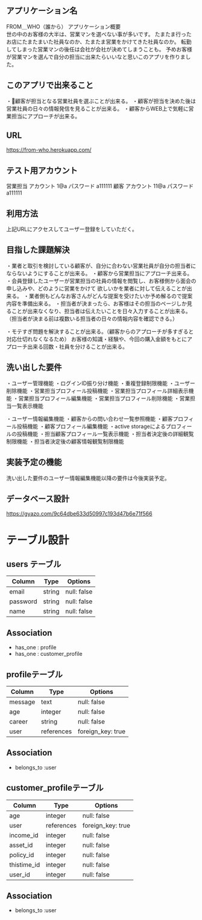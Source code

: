 ## アプリケーション名	
FROM＿WHO（誰から）
アプリケーション概要	
世の中のお客様の大半は、営業マンを選べない事が多いです。
たまたま行ったお店にたまたまいた社員なのか、たまたま営業をかけてきた社員なのか。
転勤してしまった営業マンの後任は会社が会社が決めてしまうことも。
予めお客様が営業マンを選んで自分の担当に出来たらいいなと思いこのアプリを作りました。

## このアプリで出来ること
・顧客が担当となる営業社員を選ぶことが出来る。
・顧客が担当を決めた後は営業社員の日々の情報発信を見ることが出来る。
・顧客からWEB上で気軽に営業担当にアプローチが出来る。

## URL	
https://from-who.herokuapp.com/

## テスト用アカウント	
営業担当 アカウント  1@a  パスワード a111111
顧客    アカウント  11@a パスワード a111111


## 利用方法
上記URLにアクセスしてユーザー登録をしていただく。

##  目指した課題解決	
・業者と取引を検討している顧客が、自分に合わない営業社員が自分の担当者にならないようにすることが出来る。
・顧客から営業担当にアプローチ出来る。
・会員登録したユーザーが営業担当の社員の情報を閲覧し、お客様側から面会の申し込みや、どのように営業をかけて
欲しいかを業者に対して伝えることが出来る。
・業者側もどんなお客さんがどんな提案を受けたいか予め解るので提案内容を準備出来る。
・担当者が決まったら、お客様はその担当のページしか見ることが出来なくなり、担当者は伝えたいことを日々入力することが出来る。
（担当者が決まる前は複数いる担当者の日々の情報内容を確認できる。）

・モテすぎ問題を解決することが出来る。（顧客からのアプローチが多すぎると対応仕切れなくなるため）
 お客様の知識・経験や、今回の購入金額をもとにアプローチ出来る回数・社員を分けることが出来る。

## 洗い出した要件
・ユーザー管理機能
・ログインID振り分け機能
・重複登録制限機能
・ユーザー削除機能
・営業担当プロフィール投稿機能
・営業担当プロフィール詳細表示機能
・営業担当プロフィール編集機能
・営業担当プロフィール削除機能
・営業担当一覧表示機能

・ユーザー情報編集機能
・顧客からの問い合わせ一覧参照機能
・顧客プロフィール投稿機能
・顧客プロフィール編集機能
・active storageによるプロフィールの投稿機能
・担当顧客プロフィール一覧表示機能
・担当者決定後の詳細観覧制限機能
・担当者決定後の顧客情報観覧制限機能


## 実装予定の機能	
洗い出した要件のユーザー情報編集機能以降の要件は今後実装予定。

## データベース設計	
https://gyazo.com/9c64dbe633d50997c193d47b6e71f566

# テーブル設計

## users テーブル

| Column     | Type   | Options     |
| ---------- | ------ | ----------- |
| email      | string | null: false |
| password   | string | null: false |
| name       | string | null: false |


## Association

- has_one : profile
- has_one : customer_profile

## profileテーブル

| Column     | Type       | Options           |
| ---------- | ---------- | ----------------- |
| message    | text       | null: false       |
| age        | integer    | null: false       |
| career     | string     | null: false       |
| user       | references | foreign_key: true |

## Association

- belongs_to :user

## customer_profileテーブル

| Column      | Type       | Options            |
| ----------- | ---------- | ------------------ |
| age         | integer    | null: false        |
| user        | references | foreign_key: true  |
| income_id   | integer    | null: false        |
| asset_id    | integer    | null: false        |
| policy_id   | integer    | null: false        |
| thistime_id | integer    | null: false        |
| user_id     | integer    | null: false        |


## Association

- belongs_to :user